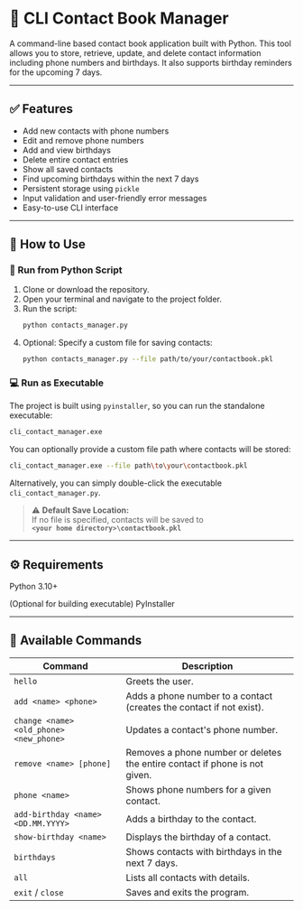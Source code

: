 # 📒 CLI Contact Book Manager

A command-line based contact book application built with Python. This tool allows you to store, retrieve, update, and delete contact information including phone numbers and birthdays. It also supports birthday reminders for the upcoming 7 days.

---

## ✅ Features

- Add new contacts with phone numbers
- Edit and remove phone numbers
- Add and view birthdays
- Delete entire contact entries
- Show all saved contacts
- Find upcoming birthdays within the next 7 days
- Persistent storage using `pickle`
- Input validation and user-friendly error messages
- Easy-to-use CLI interface

---

## 🚀 How to Use

### 🔧 Run from Python Script

1. Clone or download the repository.
2. Open your terminal and navigate to the project folder.
3. Run the script:
   ```bash
   python contacts_manager.py
   ```
4. Optional: Specify a custom file for saving contacts:
   ```bash
   python contacts_manager.py --file path/to/your/contactbook.pkl
   ```

### 💻 Run as Executable

The project is built using `pyinstaller`, so you can run the standalone executable:

```bash
cli_contact_manager.exe
```

You can optionally provide a custom file path where contacts will be stored:

```bash
cli_contact_manager.exe --file path\to\your\contactbook.pkl
```

Alternatively, you can simply double-click the executable `cli_contact_manager.py`.

> ⚠️ **Default Save Location:**  
> If no file is specified, contacts will be saved to  
> **`<your home directory>\contactbook.pkl`**

---

## ⚙️ Requirements

Python 3.10+

(Optional for building executable) PyInstaller

---

## 💬 Available Commands

| Command                                 | Description                                                                 |
| --------------------------------------- | --------------------------------------------------------------------------- |
| `hello`                                 | Greets the user.                                                            |
| `add <name> <phone>`                    | Adds a phone number to a contact (creates the contact if not exist).        |
| `change <name> <old_phone> <new_phone>` | Updates a contact's phone number.                                           |
| `remove <name> [phone]`                 | Removes a phone number or deletes the entire contact if phone is not given. |
| `phone <name>`                          | Shows phone numbers for a given contact.                                    |
| `add-birthday <name> <DD.MM.YYYY>`      | Adds a birthday to the contact.                                             |
| `show-birthday <name>`                  | Displays the birthday of a contact.                                         |
| `birthdays`                             | Shows contacts with birthdays in the next 7 days.                           |
| `all`                                   | Lists all contacts with details.                                            |
| `exit` / `close`                        | Saves and exits the program.                                                |
